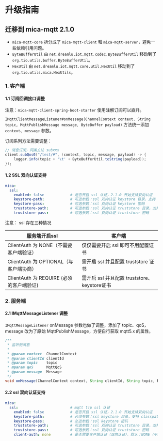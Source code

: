 # 升级指南

## 迁移到 mica-mqtt 2.1.0

- `mica-mqtt-core` 拆分成了 `mica-mqtt-client` 和 `mica-mqtt-server`，避免一些依赖引用问题。
- `ByteBufferUtil` 由 `net.dreamlu.iot.mqtt.codec.ByteBufferUtil` 移动到了 `org.tio.utils.buffer.ByteBufferUtil`。
- `HexUtil` 由 `net.dreamlu.iot.mqtt.core.util.HexUtil` 移动到了 `org.tio.utils.mica.HexUtils`。

### 1. 客户端

#### 1.1 订阅回调接口调整
注意：`mica-mqtt-client-spring-boot-starter` 使用注解订阅可以直升。

`IMqttClientMessageListener#onMessage(ChannelContext context, String topic, MqttPublishMessage message, ByteBuffer payload)` 方法统一添加 `context`、`message` 参数。

订阅系列方法需要调整：
```java
// 消息订阅，同类方法 subxxx
client.subQos0("/test/#", (context, topic, message, payload) -> {
    logger.info(topic + '\t' + ByteBufferUtil.toString(payload));
});
```

#### 1.2 SSL 双向认证支持
```yaml
mica:
  ssl:
    enabled: false            # 是否开启 ssl 认证，2.1.0 开始支持双向认证
    keystore-path:            # 可选参数：ssl 双向认证 keystore 目录，支持 classpath:/ 路径。
    keystore-pass:            # 可选参数：ssl 双向认证 keystore 密码
    truststore-path:          # 可选参数：ssl 双向认证 truststore 目录，支持 classpath:/ 路径。
    truststore-pass:          # 可选参数：ssl 双向认证 truststore 密码
```

注意： ssl 存在三种情况

| 服务端开启ssl                            | 客户端                                        |
| ---------------------------------------- | --------------------------------------------- |
| ClientAuth 为 NONE（不需要客户端验证）   | 仅仅需要开启 ssl 即可不用配置证书             |
| ClientAuth 为 OPTIONAL（与客户端协商）   | 需开启 ssl 并且配置 truststore 证书           |
| ClientAuth 为 REQUIRE (必须的客户端验证) | 需开启 ssl 并且配置 truststore、 keystore证书 |

### 2. 服务端

#### 2.1 IMqttMessageListener 调整

`IMqttMessageListener` onMessage 参数也做了调整，添加了 topic、qoS，message 改为了原始 MqttPublishMessage，方便自行获取 mqtt5.x 的属性。
```java
/**
 * 监听到消息
 *
 * @param context  ChannelContext
 * @param clientId clientId
 * @param topic    topic
 * @param qoS      MqttQoS
 * @param message  Message
 */
void onMessage(ChannelContext context, String clientId, String topic, MqttQoS qoS, MqttPublishMessage message);
```

#### 2.2 ssl 双向认证支持
```yaml
mica:
  ssl:                        # mqtt tcp ssl 认证
    enabled: false            # 是否开启 ssl 认证，2.1.0 开始支持双向认证
    keystore-path:            # 必须参数：ssl keystore 目录，支持 classpath:/ 路径。
    keystore-pass:            # 必选参数：ssl keystore 密码
    truststore-path:          # 可选参数：ssl 双向认证 truststore 目录，支持 classpath:/ 路径。
    truststore-pass:          # 可选参数：ssl 双向认证 truststore 密码
    client-auth: none         # 是否需要客户端认证（双向认证），默认：NONE（不需要）
```
